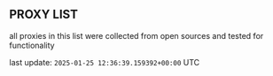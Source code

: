 ## PROXY LIST

all proxies in this list were collected from open sources and tested for functionality

last update: `2025-01-25 12:36:39.159392+00:00` UTC